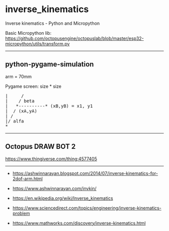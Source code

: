 # inverse_kinematics
Inverse kinematics - Python and Micropython

Basic Micropython lib: https://github.com/octopusengine/octopuslab/blob/master/esp32-micropython/utils/transform.py

---

## python-pygame-simulation 

arm = 70mm

Pygame screen: size * size


<pre>
|     /
|    / beta
|   *----------* (xB,yB) = x1, y1
|  / (xA,yA)
| /
|/ alfa
*______________________
</pre>

---

## Octopus DRAW BOT 2

https://www.thingiverse.com/thing:4577405

---

- https://ashwinnarayan.blogspot.com/2014/07/inverse-kinematics-for-2dof-arm.html

- https://www.ashwinnarayan.com/invkin/

- https://en.wikipedia.org/wiki/Inverse_kinematics

- https://www.sciencedirect.com/topics/engineering/inverse-kinematics-problem

- https://www.mathworks.com/discovery/inverse-kinematics.html


